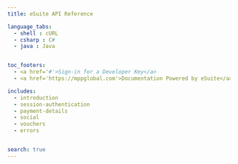 ```yaml
---
title: eSuite API Reference

language_tabs:
  - shell : cURL
  - csharp : C#
  - java : Java


toc_footers:
  - <a href='#'>Sign-in for a Developer Key</a>
  - <a href='https://mppglobal.com'>Documentation Powered by eSuite</a>

includes:
  - introduction
  - session-authentication 
  - payment-details
  - social
  - vouchers
  - errors


search: true
---
```

